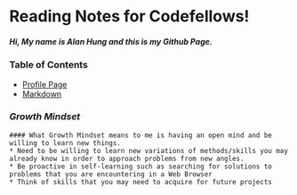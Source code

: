 # Reading Notes for Codefellows!
##### Hi, My name is Alan Hung and this is my Github Page.

### **Table of Contents**
* [Profile Page](https://github.com/AlanYHung)
* [Markdown](markdown.md)



### *Growth Mindset*

```
#### What Growth Mindset means to me is having an open mind and be willing to learn new things.
* Need to be willing to learn new variations of methods/skills you may already know in order to approach problems from new angles.
* Be proactive in self-learning such as searching for solutions to problems that you are encountering in a Web Browser
* Think of skills that you may need to acquire for future projects
```
